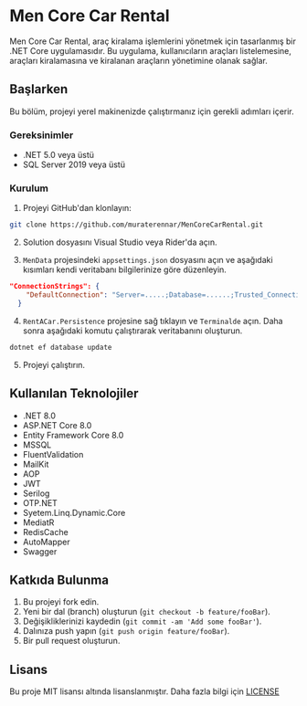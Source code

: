 # Men Core Car Rental

Men Core Car Rental, araç kiralama işlemlerini yönetmek için tasarlanmış bir .NET Core uygulamasıdır. Bu uygulama, kullanıcıların araçları listelemesine, araçları kiralamasına ve kiralanan araçların yönetimine olanak sağlar.

## Başlarken

Bu bölüm, projeyi yerel makinenizde çalıştırmanız için gerekli adımları içerir.

### Gereksinimler

- .NET 5.0 veya üstü
- SQL Server 2019 veya üstü

### Kurulum

1. Projeyi GitHub'dan klonlayın:

```bash
git clone https://github.com/muraterennar/MenCoreCarRental.git
```

2. Solution dosyasını Visual Studio veya Rider'da açın.

3. `MenData` projesindeki `appsettings.json` dosyasını açın ve aşağıdaki kısımları kendi veritabanı bilgilerinize göre düzenleyin.

```json
"ConnectionStrings": {
    "DefaultConnection": "Server=.....;Database=......;Trusted_Connection=True;MultipleActiveResultSets=true"
  }
```

4.  `RentACar.Persistence` projesine sağ tıklayın ve `Terminalde` açın. Daha sonra aşağıdaki komutu çalıştırarak veritabanını oluşturun.

```bash
dotnet ef database update
```

5. Projeyi çalıştırın.

## Kullanılan Teknolojiler

- .NET 8.0
- ASP.NET Core 8.0
- Entity Framework Core 8.0
- MSSQL
- FluentValidation
- MailKit
- AOP
- JWT
- Serilog
- OTP.NET
- Syetem.Linq.Dynamic.Core
- MediatR
- RedisCache
- AutoMapper
- Swagger

## Katkıda Bulunma

1. Bu projeyi fork edin.
2. Yeni bir dal (branch) oluşturun (`git checkout -b feature/fooBar`).
3. Değişikliklerinizi kaydedin (`git commit -am 'Add some fooBar'`).
4. Dalınıza push yapın (`git push origin feature/fooBar`).
5. Bir pull request oluşturun.

## Lisans

Bu proje MIT lisansı altında lisanslanmıştır. Daha fazla bilgi için [LICENSE](https://github.com/muraterennar/menCorePackages/blob/b456511208d0e7e43272f25d0e56ed4e00e89a75/LICENSE)